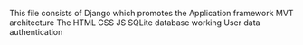 This file consists of Django which promotes the Application framework 
MVT architecture 
The HTML CSS JS 
SQLite database working 
User data authentication
